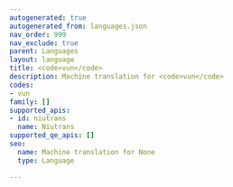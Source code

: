 ```yaml
---
autogenerated: true
autogenerated_from: languages.json
nav_order: 999
nav_exclude: true
parent: Languages
layout: language
title: <code>vun</code>
description: Machine translation for <code>vun</code>
codes:
- vun
family: []
supported_apis:
- id: niutrans
  name: Niutrans
supported_qe_apis: []
seo:
  name: Machine translation for None
  type: Language

---
```


